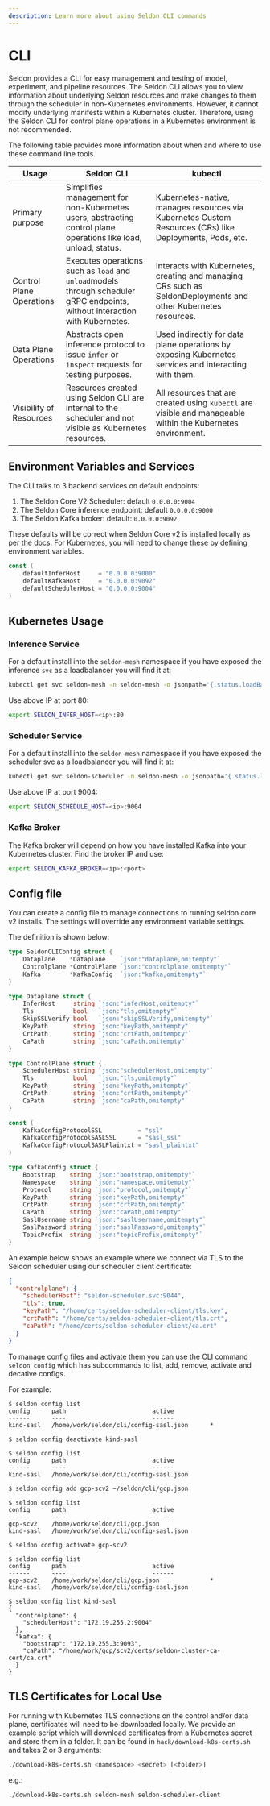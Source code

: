 ```yaml
---
description: Learn more about using Seldon CLI commands
---
```


# CLI

Seldon provides a CLI for easy management and testing of model, experiment, and pipeline resources. The Seldon CLI allows you to view information about underlying Seldon resources and make changes to them through the scheduler in non-Kubernetes environments. However, it cannot modify underlying manifests within a Kubernetes cluster. Therefore, using the Seldon CLI for control plane operations in a Kubernetes environment is not recommended.

&#x20;The following table provides more information about when and where to use these command line tools.

| Usage                    | Seldon CLI                                                                                                                   | kubectl                                                                                                        |
| ------------------------ | ---------------------------------------------------------------------------------------------------------------------------- | -------------------------------------------------------------------------------------------------------------- |
| Primary purpose          | Simplifies management for non-Kubernetes users, abstracting control plane operations like load, unload, status.              | Kubernetes-native, manages resources via Kubernetes Custom Resources (CRs) like Deployments, Pods, etc.        |
| Control Plane Operations | Executes operations such as `load` and `unload`models through scheduler gRPC endpoints, without interaction with Kubernetes. | Interacts with Kubernetes, creating and managing CRs such as SeldonDeployments and other Kubernetes resources. |
| Data Plane Operations    | Abstracts open inference protocol to issue `infer` or `inspect` requests for testing purposes.                               | Used indirectly for data plane operations by exposing Kubernetes services and interacting with them.           |
| Visibility of Resources  | Resources created using Seldon  CLI are internal to the scheduler and not visible as Kubernetes resources.                   | All resources that are created using `kubectl` are visible and manageable within the Kubernetes environment.   |

## Environment Variables and Services

The CLI talks to 3 backend services on default endpoints:

1. The Seldon Core V2 Scheduler: default `0.0.0.0:9004`
2. The Seldon Core inference endpoint: default `0.0.0.0:9000`
3. The Seldon Kafka broker: default: `0.0.0.0:9092`

These defaults will be correct when Seldon Core v2 is installed locally as per the docs. For Kubernetes, you will need to change these by defining environment variables.

```go
const (
	defaultInferHost     = "0.0.0.0:9000"
	defaultKafkaHost     = "0.0.0.0:9092"
	defaultSchedulerHost = "0.0.0.0:9004"
)
```

## Kubernetes Usage

### Inference Service

For a default install into the `seldon-mesh` namespace if you have exposed the inference `svc` as a loadbalancer you will find it at:

```sh
kubectl get svc seldon-mesh -n seldon-mesh -o jsonpath='{.status.loadBalancer.ingress[0].ip}'
```

Use above IP at port 80:

```sh
export SELDON_INFER_HOST=<ip>:80
```

### Scheduler Service

For a default install into the `seldon-mesh` namespace if you have exposed the scheduler svc as a loadbalancer you will find it at:

```sh
kubectl get svc seldon-scheduler -n seldon-mesh -o jsonpath='{.status.loadBalancer.ingress[0].ip}'
```

Use above IP at port 9004:

```sh
export SELDON_SCHEDULE_HOST=<ip>:9004
```

### Kafka Broker

The Kafka broker will depend on how you have installed Kafka into your Kubernetes cluster. Find the broker IP and use:

```sh
export SELDON_KAFKA_BROKER=<ip>:<port>
```

## Config file

You can create a config file to manage connections to running seldon core v2 installs. The settings will override any environment variable settings.

The definition is shown below:

```go
type SeldonCLIConfig struct {
	Dataplane    *Dataplane    `json:"dataplane,omitempty"`
	Controlplane *ControlPlane `json:"controlplane,omitempty"`
	Kafka        *KafkaConfig  `json:"kafka,omitempty"`
}

type Dataplane struct {
	InferHost     string `json:"inferHost,omitempty"`
	Tls           bool   `json:"tls,omitempty"`
	SkipSSLVerify bool   `json:"skipSSLVerify,omitempty"`
	KeyPath       string `json:"keyPath,omitempty"`
	CrtPath       string `json:"crtPath,omitempty"`
	CaPath        string `json:"caPath,omitempty"`
}

type ControlPlane struct {
	SchedulerHost string `json:"schedulerHost,omitempty"`
	Tls           bool   `json:"tls,omitempty"`
	KeyPath       string `json:"keyPath,omitempty"`
	CrtPath       string `json:"crtPath,omitempty"`
	CaPath        string `json:"caPath,omitempty"`
}

const (
	KafkaConfigProtocolSSL          = "ssl"
	KafkaConfigProtocolSASLSSL      = "sasl_ssl"
	KafkaConfigProtocolSASLPlaintxt = "sasl_plaintxt"
)

type KafkaConfig struct {
	Bootstrap    string `json:"bootstrap,omitempty"`
	Namespace    string `json:"namespace,omitempty"`
	Protocol     string `json:"protocol,omitempty"`
	KeyPath      string `json:"keyPath,omitempty"`
	CrtPath      string `json:"crtPath,omitempty"`
	CaPath       string `json:"caPath,omitempty"`
	SaslUsername string `json:"saslUsername,omitempty"`
	SaslPassword string `json:"saslPassword,omitempty"`
	TopicPrefix  string `json:"topicPrefix,omitempty"`
}
```

An example below shows an example where we connect via TLS to the Seldon scheduler using our scheduler client certificate:

```json
{
  "controlplane": {
  	"schedulerHost": "seldon-scheduler.svc:9044",
  	"tls": true,
  	"keyPath": "/home/certs/seldon-scheduler-client/tls.key",
  	"crtPath": "/home/certs/seldon-scheduler-client/tls.crt",
  	"caPath": "/home/certs/seldon-scheduler-client/ca.crt"
  }
}
```

To manage config files and activate them you can use the CLI command `seldon config` which has subcommands to list, add, remove, activate and decative configs.

For example:

```
$ seldon config list
config		path						active
------		----						------
kind-sasl	/home/work/seldon/cli/config-sasl.json		*

$ seldon config deactivate kind-sasl

$ seldon config list
config		path						active
------		----						------
kind-sasl	/home/work/seldon/cli/config-sasl.json

$ seldon config add gcp-scv2 ~/seldon/cli/gcp.json

$ seldon config list
config		path						active
------		----						------
gcp-scv2	/home/work/seldon/cli/gcp.json
kind-sasl	/home/work/seldon/cli/config-sasl.json

$ seldon config activate gcp-scv2

$ seldon config list
config		path						active
------		----						------
gcp-scv2	/home/work/seldon/cli/gcp.json	    		*
kind-sasl	/home/work/seldon/cli/config-sasl.json

$ seldon config list kind-sasl
{
  "controlplane": {
    "schedulerHost": "172.19.255.2:9004"
  },
  "kafka": {
    "bootstrap": "172.19.255.3:9093",
    "caPath": "/home/work/gcp/scv2/certs/seldon-cluster-ca-cert/ca.crt"
  }
}
```

## TLS Certificates for Local Use

For running with Kubernetes TLS connections on the control and/or data plane, certificates will need to be downloaded locally. We provide an example script which will download certificates from a Kubernetes secret and store them in a folder. It can be found in `hack/download-k8s-certs.sh` and takes 2 or 3 arguments:

```sh
./download-k8s-certs.sh <namespace> <secret> [<folder>]
```

e.g.:

```sh
./download-k8s-certs.sh seldon-mesh seldon-scheduler-client
```
